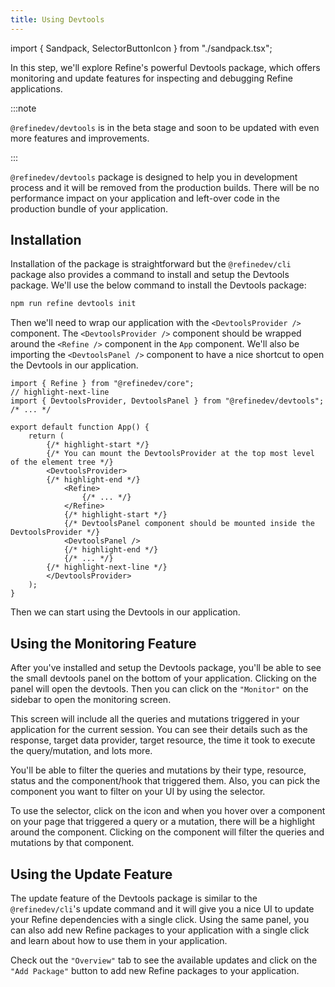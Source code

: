 ```yaml
---
title: Using Devtools
---
```


import { Sandpack, SelectorButtonIcon } from "./sandpack.tsx";

<Sandpack>

In this step, we'll explore Refine's powerful Devtools package, which offers monitoring and update features for inspecting and debugging Refine applications.

:::note

`@refinedev/devtools` is in the beta stage and soon to be updated with even more features and improvements.

:::

`@refinedev/devtools` package is designed to help you in development process and it will be removed from the production builds. There will be no performance impact on your application and left-over code in the production bundle of your application.

## Installation

Installation of the package is straightforward but the `@refinedev/cli` package also provides a command to install and setup the Devtools package. We'll use the below command to install the Devtools package:

<Tabs>

<TabItem value="cli" label="Using CLI" default>

```sh
npm run refine devtools init
```

</TabItem>

<TabItem value="manual" label="manual">

<InstallPackagesCommand args="@refinedev/devtools" />

Then we'll need to wrap our application with the `<DevtoolsProvider />` component. The `<DevtoolsProvider />` component should be wrapped around the `<Refine />` component in the `App` component. We'll also be importing the `<DevtoolsPanel />` component to have a nice shortcut to open the Devtools in our application.

```tsx title="src/App.tsx"
import { Refine } from "@refinedev/core";
// highlight-next-line
import { DevtoolsProvider, DevtoolsPanel } from "@refinedev/devtools";
/* ... */

export default function App() {
    return (
        {/* highlight-start */}
        {/* You can mount the DevtoolsProvider at the top most level of the element tree */}
        <DevtoolsProvider>
        {/* highlight-end */}
            <Refine>
                {/* ... */}
            </Refine>
            {/* highlight-start */}
            {/* DevtoolsPanel component should be mounted inside the DevtoolsProvider */}
            <DevtoolsPanel />
            {/* highlight-end */}
            {/* ... */}
        {/* highlight-next-line */}
        </DevtoolsProvider>
    );
}
```

Then we can start using the Devtools in our application.

</TabItem>

</Tabs>

## Using the Monitoring Feature

After you've installed and setup the Devtools package, you'll be able to see the small devtools panel on the bottom of your application. Clicking on the panel will open the devtools. Then you can click on the `"Monitor"` on the sidebar to open the monitoring screen.

This screen will include all the queries and mutations triggered in your application for the current session. You can see their details such as the response, target data provider, target resource, the time it took to execute the query/mutation, and lots more.

You'll be able to filter the queries and mutations by their type, resource, status and the component/hook that triggered them. Also, you can pick the component you want to filter on your UI by using the selector.

To use the selector, click on the <SelectorButtonIcon /> icon and when you hover over a component on your page that triggered a query or a mutation, there will be a highlight around the component. Clicking on the component will filter the queries and mutations by that component.

<VideoInView src="https://refine.ams3.cdn.digitaloceanspaces.com/assets/tutorial/webm/devtools-xray-3.webm" playsInline loop autoPlay muted />

## Using the Update Feature

The update feature of the Devtools package is similar to the `@refinedev/cli`'s update command and it will give you a nice UI to update your Refine dependencies with a single click. Using the same panel, you can also add new Refine packages to your application with a single click and learn about how to use them in your application.

Check out the `"Overview"` tab to see the available updates and click on the `"Add Package"` button to add new Refine packages to your application.

</Sandpack>
